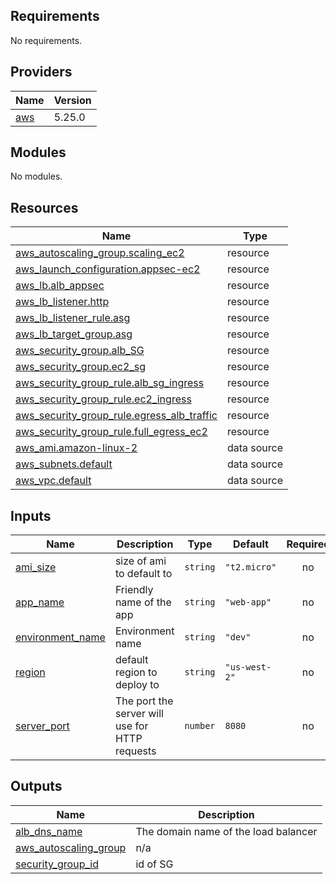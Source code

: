 <!-- BEGIN_TF_DOCS -->
## Requirements

No requirements.

## Providers

| Name | Version |
|------|---------|
| <a name="provider_aws"></a> [aws](#provider\_aws) | 5.25.0 |

## Modules

No modules.

## Resources

| Name | Type |
|------|------|
| [aws_autoscaling_group.scaling_ec2](https://registry.terraform.io/providers/hashicorp/aws/latest/docs/resources/autoscaling_group) | resource |
| [aws_launch_configuration.appsec-ec2](https://registry.terraform.io/providers/hashicorp/aws/latest/docs/resources/launch_configuration) | resource |
| [aws_lb.alb_appsec](https://registry.terraform.io/providers/hashicorp/aws/latest/docs/resources/lb) | resource |
| [aws_lb_listener.http](https://registry.terraform.io/providers/hashicorp/aws/latest/docs/resources/lb_listener) | resource |
| [aws_lb_listener_rule.asg](https://registry.terraform.io/providers/hashicorp/aws/latest/docs/resources/lb_listener_rule) | resource |
| [aws_lb_target_group.asg](https://registry.terraform.io/providers/hashicorp/aws/latest/docs/resources/lb_target_group) | resource |
| [aws_security_group.alb_SG](https://registry.terraform.io/providers/hashicorp/aws/latest/docs/resources/security_group) | resource |
| [aws_security_group.ec2_sg](https://registry.terraform.io/providers/hashicorp/aws/latest/docs/resources/security_group) | resource |
| [aws_security_group_rule.alb_sg_ingress](https://registry.terraform.io/providers/hashicorp/aws/latest/docs/resources/security_group_rule) | resource |
| [aws_security_group_rule.ec2_ingress](https://registry.terraform.io/providers/hashicorp/aws/latest/docs/resources/security_group_rule) | resource |
| [aws_security_group_rule.egress_alb_traffic](https://registry.terraform.io/providers/hashicorp/aws/latest/docs/resources/security_group_rule) | resource |
| [aws_security_group_rule.full_egress_ec2](https://registry.terraform.io/providers/hashicorp/aws/latest/docs/resources/security_group_rule) | resource |
| [aws_ami.amazon-linux-2](https://registry.terraform.io/providers/hashicorp/aws/latest/docs/data-sources/ami) | data source |
| [aws_subnets.default](https://registry.terraform.io/providers/hashicorp/aws/latest/docs/data-sources/subnets) | data source |
| [aws_vpc.default](https://registry.terraform.io/providers/hashicorp/aws/latest/docs/data-sources/vpc) | data source |

## Inputs

| Name | Description | Type | Default | Required |
|------|-------------|------|---------|:--------:|
| <a name="input_ami_size"></a> [ami\_size](#input\_ami\_size) | size of ami to default to | `string` | `"t2.micro"` | no |
| <a name="input_app_name"></a> [app\_name](#input\_app\_name) | Friendly name of the app | `string` | `"web-app"` | no |
| <a name="input_environment_name"></a> [environment\_name](#input\_environment\_name) | Environment name | `string` | `"dev"` | no |
| <a name="input_region"></a> [region](#input\_region) | default region to deploy to | `string` | `"us-west-2"` | no |
| <a name="input_server_port"></a> [server\_port](#input\_server\_port) | The port the server will use for HTTP requests | `number` | `8080` | no |

## Outputs

| Name | Description |
|------|-------------|
| <a name="output_alb_dns_name"></a> [alb\_dns\_name](#output\_alb\_dns\_name) | The domain name of the load balancer |
| <a name="output_aws_autoscaling_group"></a> [aws\_autoscaling\_group](#output\_aws\_autoscaling\_group) | n/a |
| <a name="output_security_group_id"></a> [security\_group\_id](#output\_security\_group\_id) | id of SG |
<!-- END_TF_DOCS -->
